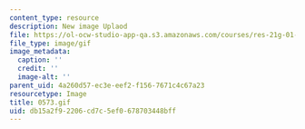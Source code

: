 ```yaml
---
content_type: resource
description: New image Uplaod
file: https://ol-ocw-studio-app-qa.s3.amazonaws.com/courses/res-21g-01-kana-spring-2010/db15a2f92206cd7c5ef0678703448bff_0573.gif
file_type: image/gif
image_metadata:
  caption: ''
  credit: ''
  image-alt: ''
parent_uid: 4a260d57-ec3e-eef2-f156-7671c4c67a23
resourcetype: Image
title: 0573.gif
uid: db15a2f9-2206-cd7c-5ef0-678703448bff
---
```


